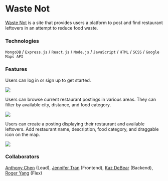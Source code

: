 # Waste Not 

[Waste Not](https://waste-not-aa.herokuapp.com/#/) is a site that provides users a platform to post and find restaurant leftovers in an attempt to reduce food waste.

### Technologies

`MongoDB` / `Express.js` / `React.js` / `Node.js` / `JavaScript` / `HTML` / `SCSS` / `Google Maps API`

### Features

Users can log in or sign up to get started.

![](media/splash.png)

Users can browse current restaurant postings in various areas. They can filter by available city, distance, and food category.

![](media/restaurants-page.gif)

Users can create a posting displaying their restaurant and available leftovers. Add restaurant name, description, food category, and draggable icon on the map.

![](media/upload-page.gif) 

### Collaborators

[Anthony Chen](https://github.com/simpleistruth) (Lead), [Jennifer Tran](https://github.com/juniprs) (Frontend), [Kaz DeBear](https://github.com/k99909) (Backend), [Roger Yang](https://github.com/RogerHYang) (Flex)

